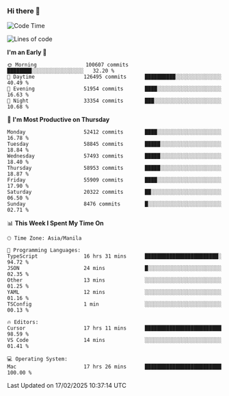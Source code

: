### Hi there 👋

<!--START_SECTION:waka-->
![Code Time](http://img.shields.io/badge/Code%20Time-5%2C860%20hrs%2016%20mins-blue)

![Lines of code](https://img.shields.io/badge/From%20Hello%20World%20I%27ve%20Written-119.9%20million%20lines%20of%20code-blue)

**I'm an Early 🐤** 

```text
🌞 Morning                100607 commits      ████████░░░░░░░░░░░░░░░░░   32.20 % 
🌆 Daytime                126495 commits      ██████████░░░░░░░░░░░░░░░   40.49 % 
🌃 Evening                51954 commits       ████░░░░░░░░░░░░░░░░░░░░░   16.63 % 
🌙 Night                  33354 commits       ███░░░░░░░░░░░░░░░░░░░░░░   10.68 % 
```
📅 **I'm Most Productive on Thursday** 

```text
Monday                   52412 commits       ████░░░░░░░░░░░░░░░░░░░░░   16.78 % 
Tuesday                  58845 commits       █████░░░░░░░░░░░░░░░░░░░░   18.84 % 
Wednesday                57493 commits       █████░░░░░░░░░░░░░░░░░░░░   18.40 % 
Thursday                 58953 commits       █████░░░░░░░░░░░░░░░░░░░░   18.87 % 
Friday                   55909 commits       ████░░░░░░░░░░░░░░░░░░░░░   17.90 % 
Saturday                 20322 commits       ██░░░░░░░░░░░░░░░░░░░░░░░   06.50 % 
Sunday                   8476 commits        █░░░░░░░░░░░░░░░░░░░░░░░░   02.71 % 
```


📊 **This Week I Spent My Time On** 

```text
🕑︎ Time Zone: Asia/Manila

💬 Programming Languages: 
TypeScript               16 hrs 31 mins      ████████████████████████░   94.72 % 
JSON                     24 mins             █░░░░░░░░░░░░░░░░░░░░░░░░   02.35 % 
Other                    13 mins             ░░░░░░░░░░░░░░░░░░░░░░░░░   01.25 % 
YAML                     12 mins             ░░░░░░░░░░░░░░░░░░░░░░░░░   01.16 % 
TSConfig                 1 min               ░░░░░░░░░░░░░░░░░░░░░░░░░   00.13 % 

🔥 Editors: 
Cursor                   17 hrs 11 mins      █████████████████████████   98.59 % 
VS Code                  14 mins             ░░░░░░░░░░░░░░░░░░░░░░░░░   01.41 % 

💻 Operating System: 
Mac                      17 hrs 26 mins      █████████████████████████   100.00 % 
```


 Last Updated on 17/02/2025 10:37:14 UTC
<!--END_SECTION:waka-->


<!--
**rad182/rad182** is a ✨ _special_ ✨ repository because its `README.md` (this file) appears on your GitHub profile.

Here are some ideas to get you started:

- 🔭 I’m currently working on ...
- 🌱 I’m currently learning ...
- 👯 I’m looking to collaborate on ...
- 🤔 I’m looking for help with ...
- 💬 Ask me about ...
- 📫 How to reach me: ...
- 😄 Pronouns: ...
- ⚡ Fun fact: ...
-->
